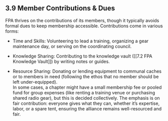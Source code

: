 ## 3.9 Member Contributions & Dues

FPA thrives on the contributions of its members, though it typically avoids formal dues to keep membership accessible. Contributions come in various forms:

- Time and Skills: Volunteering to lead a training, organizing a gear maintenance day, or serving on the coordinating council.  
      
    
- Knowledge Sharing: Contributing to the knowledge vault ([[7.2 FPA Knowledge Vault]]) by writing notes or guides.  
      
    
- Resource Sharing: Donating or lending equipment to communal caches or to members in need (following the ethos that no member should be left under-equipped).  
    In some cases, a chapter might have a small membership fee or pooled fund for group expenses (like renting a training venue or purchasing shared radio gear), but this is decided collectively. The emphasis is on fair contribution: everyone gives what they can, whether it’s expertise, labor, or a spare tent, ensuring the alliance remains well-resourced and fair.
